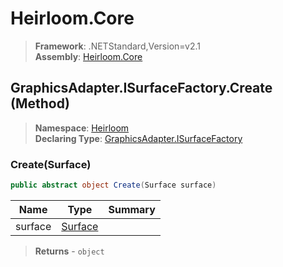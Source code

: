 # Heirloom.Core

> **Framework**: .NETStandard,Version=v2.1  
> **Assembly**: [Heirloom.Core][0]

## GraphicsAdapter.ISurfaceFactory.Create (Method)

> **Namespace**: [Heirloom][0]  
> **Declaring Type**: [GraphicsAdapter.ISurfaceFactory][1]

### Create(Surface)

```cs
public abstract object Create(Surface surface)
```

| Name    | Type         | Summary |
|---------|--------------|---------|
| surface | [Surface][2] |         |

> **Returns** - `object`

[0]: ../../../Heirloom.Core.md
[1]: ../GraphicsAdapter.ISurfaceFactory.md
[2]: ../Surface.md
